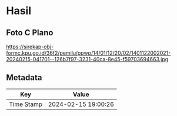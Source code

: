 # Hasil

## Foto C Plano

https://sirekap-obj-formc.kpu.go.id/36f2/pemilu/ppwp/14/01/12/20/02/1401122002021-20240215-041701--126b7f97-3231-40ca-8e45-f59703694663.jpg


## Metadata

| Key        | Value               |
| ---------- | ------------------- |
| Time Stamp | 2024-02-15 19:00:26 |



